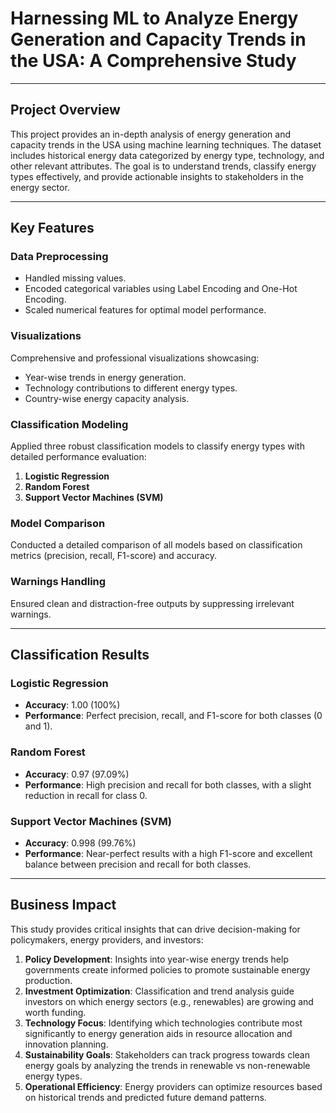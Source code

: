 # **Harnessing ML to Analyze Energy Generation and Capacity Trends in the USA: A Comprehensive Study**

---

## **Project Overview**
This project provides an in-depth analysis of energy generation and capacity trends in the USA using machine learning techniques. The dataset includes historical energy data categorized by energy type, technology, and other relevant attributes. The goal is to understand trends, classify energy types effectively, and provide actionable insights to stakeholders in the energy sector.

---

## **Key Features**

### **Data Preprocessing**
- Handled missing values.
- Encoded categorical variables using Label Encoding and One-Hot Encoding.
- Scaled numerical features for optimal model performance.

### **Visualizations**
Comprehensive and professional visualizations showcasing:
- Year-wise trends in energy generation.
- Technology contributions to different energy types.
- Country-wise energy capacity analysis.

### **Classification Modeling**
Applied three robust classification models to classify energy types with detailed performance evaluation:
1. **Logistic Regression**
2. **Random Forest**
3. **Support Vector Machines (SVM)**

### **Model Comparison**
Conducted a detailed comparison of all models based on classification metrics (precision, recall, F1-score) and accuracy.

### **Warnings Handling**
Ensured clean and distraction-free outputs by suppressing irrelevant warnings.

---

## **Classification Results**

### **Logistic Regression**
- **Accuracy**: 1.00 (100%)
- **Performance**: Perfect precision, recall, and F1-score for both classes (0 and 1).

### **Random Forest**
- **Accuracy**: 0.97 (97.09%)
- **Performance**: High precision and recall for both classes, with a slight reduction in recall for class 0.

### **Support Vector Machines (SVM)**
- **Accuracy**: 0.998 (99.76%)
- **Performance**: Near-perfect results with a high F1-score and excellent balance between precision and recall for both classes.

---

## **Business Impact**
This study provides critical insights that can drive decision-making for policymakers, energy providers, and investors:
1. **Policy Development**: Insights into year-wise energy trends help governments create informed policies to promote sustainable energy production.
2. **Investment Optimization**: Classification and trend analysis guide investors on which energy sectors (e.g., renewables) are growing and worth funding.
3. **Technology Focus**: Identifying which technologies contribute most significantly to energy generation aids in resource allocation and innovation planning.
4. **Sustainability Goals**: Stakeholders can track progress towards clean energy goals by analyzing the trends in renewable vs non-renewable energy types.
5. **Operational Efficiency**: Energy providers can optimize resources based on historical trends and predicted future demand patterns.


